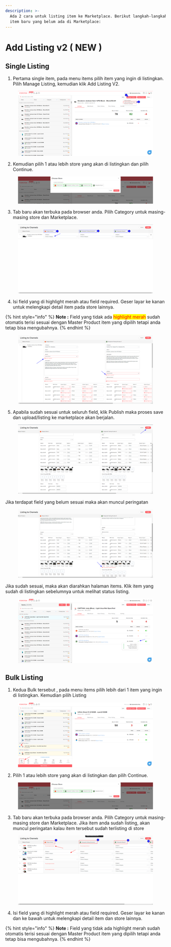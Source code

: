```yaml
---
description: >-
  Ada 2 cara untuk listing item ke Marketplace. Berikut langkah-langkah listing
  item baru yang belum ada di Marketplace:
---
```


# Add Listing v2 ( NEW )

## Single Listing

1. Pertama single item, pada menu items pilih item yang ingin di listingkan. Pilih Manage Listing, kemudian klik Add Listing V2.

<figure><img src="../../../.gitbook/assets/tsq.png" alt=""><figcaption></figcaption></figure>

2. Kemudian pilih 1 atau lebih store yang akan di listingkan dan pilih Continue.

<figure><img src="../../../.gitbook/assets/ipq.png" alt=""><figcaption></figcaption></figure>

3. Tab baru akan terbuka pada browser anda. Pilih Category untuk masing-masing store dan Marketplace.

<figure><img src="../../../.gitbook/assets/trs.png" alt=""><figcaption></figcaption></figure>

4. Isi field yang di highlight merah atau field required. Geser layar ke kanan untuk melengkapi detail item pada store lainnya.&#x20;

{% hint style="info" %}
**Note :** Field yang tidak ada <mark style="color:red;">highlight merah</mark> sudah otomatis terisi sesuai dengan Master Product item yang dipilih tetapi anda tetap bisa mengubahnya.
{% endhint %}

<figure><img src="../../../.gitbook/assets/pliu.png" alt=""><figcaption></figcaption></figure>

5. Apabila sudah sesuai untuk seluruh field, klik Publish maka proses save dan upload/listing ke marketplace akan berjalan.&#x20;

<figure><img src="../../../.gitbook/assets/ghu.png" alt=""><figcaption></figcaption></figure>

Jika terdapat field yang belum sesuai maka akan muncul peringatan

<figure><img src="../../../.gitbook/assets/pop.png" alt=""><figcaption></figcaption></figure>

Jika sudah sesuai, maka akan diarahkan halaman items. Klik item yang sudah di listingkan sebelumnya untuk melihat status listing.

<figure><img src="../../../.gitbook/assets/pii.png" alt=""><figcaption></figcaption></figure>

## Bulk Listing

1. Kedua Bulk tersebut , pada menu items pilih lebih dari 1 item yang ingin di listingkan. Kemudian pilih Listing

<figure><img src="../../../.gitbook/assets/tnc.png" alt=""><figcaption></figcaption></figure>

2. Pilih 1 atau lebih store yang akan di listingkan dan pilih Continue.

<figure><img src="../../../.gitbook/assets/fds.png" alt=""><figcaption></figcaption></figure>

3. Tab baru akan terbuka pada browser anda. Pilih Category untuk masing-masing store dan Marketplace. Jika item anda sudah listing, akan muncul peringatan kalau item tersebut sudah terlisting di store

<figure><img src="../../../.gitbook/assets/pij (1).png" alt=""><figcaption></figcaption></figure>

4. Isi field yang di highlight merah atau field required. Geser layar ke kanan dan ke bawah untuk melengkapi detail item dan store lainnya.

{% hint style="info" %}
**Note :** Field yang tidak ada highlight merah sudah otomatis terisi sesuai dengan Master Product item yang dipilih tetapi anda tetap bisa mengubahnya.
{% endhint %}
